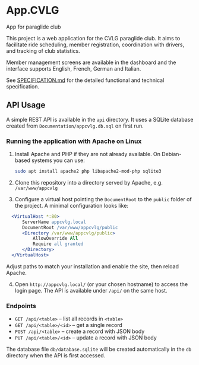 # App.CVLG
App for paraglide club

This project is a web application for the CVLG paraglide club. It aims to facilitate ride scheduling, member registration, coordination with drivers, and tracking of club statistics.

Member management screens are available in the dashboard and the interface supports English, French, German and Italian.

See [SPECIFICATION.md](SPECIFICATION.md) for the detailed functional and technical specification.

## API Usage

A simple REST API is available in the `api` directory. It uses a SQLite database created from `Documentation/appcvlg.db.sql` on first run.

### Running the application with Apache on Linux

1. Install Apache and PHP if they are not already available. On Debian-based
   systems you can use:
   ```bash
   sudo apt install apache2 php libapache2-mod-php sqlite3
   ```
2. Clone this repository into a directory served by Apache, e.g.
   `/var/www/appcvlg`
      
3. Configure a virtual host pointing the `DocumentRoot` to the `public` folder
   of the project. A minimal configuration looks like:

 ```apache
   <VirtualHost *:80>
       ServerName appcvlg.local
       DocumentRoot /var/www/appcvlg/public
       <Directory /var/www/appcvlg/public>
           AllowOverride All
           Require all granted
       </Directory>
   </VirtualHost>
   ```

   Adjust paths to match your installation and enable the site, then reload
   Apache.

4. Open `http://appcvlg.local/` (or your chosen hostname) to access the login
   page. The API is available under `/api/` on the same host.

### Endpoints

- `GET /api/<table>` – list all records in `<table>`
- `GET /api/<table>/<id>` – get a single record
- `POST /api/<table>` – create a record with JSON body
- `PUT /api/<table>/<id>` – update a record with JSON body

The database file `db/database.sqlite` will be created automatically in the `db` directory when the API is first accessed.
